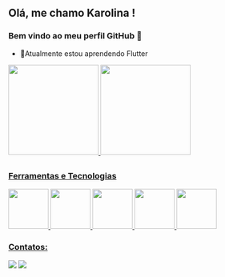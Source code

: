 ## Olá, me chamo Karolina ! 
### Bem vindo ao meu perfil GitHub 👋



- 🌱Atualmente estou aprendendo Flutter

<div>
<a href="https://github.com/karolvit">
<img height="180em" src="https://github-readme-stats.vercel.app/api?username=karolvit&show_icons=true&theme=dracula&include_all_commits=true&count_private=true"/>
<img height="180em" src="https://github-readme-stats.vercel.app/api/top-langs/?username=karolvit&layout=compact&langs_count=7&theme=dracula"/>

</div>



##

### Ferramentas e Tecnologias



<img src="https://cdn.jsdelivr.net/gh/devicons/devicon/icons/flutter/flutter-original.svg" width="80" height="80"/> <img src="https://cdn.jsdelivr.net/gh/devicons/devicon/icons/dart/dart-original.svg" width="80" height="80"/> <img src="https://cdn.jsdelivr.net/gh/devicons/devicon/icons/css3/css3-original.svg" width="80" height="80"/>
<img src="https://cdn.jsdelivr.net/gh/devicons/devicon/icons/html5/html5-original.svg" width="80" height="80"/> <img src="https://cdn.jsdelivr.net/gh/devicons/devicon/icons/git/git-original.svg" width="80" height="80"/>

          
### Contatos:

<div>

<a href = "mailto:karolinavit2@gmail.com"><img src="https://img.shields.io/badge/Gmail-D14836?style=for-the-badge&logo=gmail&logoColor=white" target="_blank"></a>
<a href="https://www.linkedin.com/in/seu-usuário-linkedln-aqui" target="_blank"><img src="https://img.shields.io/badge/-LinkedIn-%230077B5?style=for-the-badge&logo=linkedin&logoColor=white" target="_blank"></a>   
</div>



          
          
          
          


<!--
**karolvit/karolvit** is a ✨ _special_ ✨ repository because its `README.md` (this file) appears on your GitHub profile.

Here are some ideas to get you started:

- 🔭 I’m currently working on ...
- 🌱 I’m currently learning ...
- 👯 I’m looking to collaborate on ...
- 🤔 I’m looking for help with ...
- 💬 Ask me about ...
- 📫 How to reach me: ...
- 😄 Pronouns: ...
- ⚡ Fun fact: ...
-->
